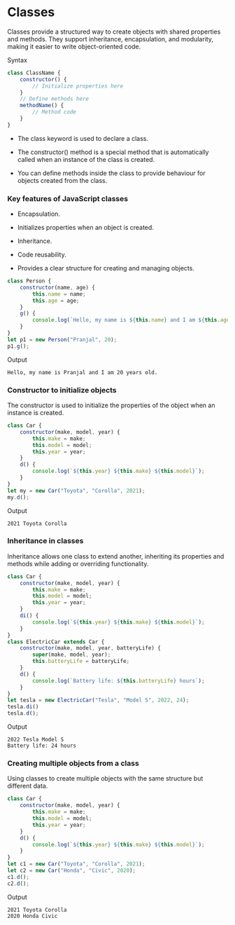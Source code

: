 # Classes

Classes provide a structured way to create objects with shared properties and methods. They support inheritance, encapsulation, and modularity, making it easier to write object-oriented code.

Syntax
```js
class ClassName {
    constructor() {
        // Initialize properties here
    }
    // Define methods here
    methodName() {
        // Method code
    }
}
```
- The class keyword is used to declare a class.

- The constructor() method is a special method that is automatically called when an instance of the class is created.

- You can define methods inside the class to provide behaviour for objects created from the class.

### Key features of JavaScript classes

- Encapsulation.

- Initializes properties when an object is created.

- Inheritance.

- Code reusability.

- Provides a clear structure for creating and managing objects.

```js
class Person {
    constructor(name, age) {
        this.name = name;
        this.age = age;
    }
    g() {
        console.log(`Hello, my name is ${this.name} and I am ${this.age} years old.`);
    }
}
let p1 = new Person("Pranjal", 20);
p1.g();
```
Output

`Hello, my name is Pranjal and I am 20 years old.`

### Constructor to initialize objects

The constructor is used to initialize the properties of the object when an instance is created.
```js
class Car {
    constructor(make, model, year) {
        this.make = make;
        this.model = model;
        this.year = year;
    }
    d() {
        console.log(`${this.year} ${this.make} ${this.model}`);
    }
}
let my = new Car("Toyota", "Corolla", 2021);
my.d();
```
Output

`2021 Toyota Corolla`


### Inheritance in classes

Inheritance allows one class to extend another, inheriting its properties and methods while adding or overriding functionality.
```js
class Car {
    constructor(make, model, year) {
        this.make = make;
        this.model = model;
        this.year = year;
    }
    di() {
        console.log(`${this.year} ${this.make} ${this.model}`);
    }
}
class ElectricCar extends Car {
    constructor(make, model, year, batteryLife) {
        super(make, model, year);
        this.batteryLife = batteryLife;
    }
    d() {
        console.log(`Battery life: ${this.batteryLife} hours`);
    }
}
let tesla = new ElectricCar("Tesla", "Model S", 2022, 24);
tesla.di()
tesla.d();
```
Output
```
2022 Tesla Model S
Battery life: 24 hours
```

### Creating multiple objects from a class

Using classes to create multiple objects with the same structure but different data.
```js
class Car {
    constructor(make, model, year) {
        this.make = make;
        this.model = model;
        this.year = year;
    }
    d() {
        console.log(`${this.year} ${this.make} ${this.model}`);
    }
}
let c1 = new Car("Toyota", "Corolla", 2021);
let c2 = new Car("Honda", "Civic", 2020);
c1.d();
c2.d(); 
```
Output
```
2021 Toyota Corolla
2020 Honda Civic
```